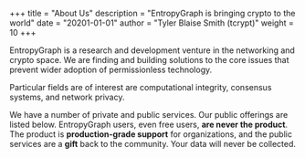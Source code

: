 +++
title = "About Us"
description = "EntropyGraph is bringing crypto to the world"
date = "20201-01-01"
author = "Tyler Blaise Smith (tcrypt)"
weight = 10
+++

EntropyGraph is a research and development venture in the networking and crypto space. We are finding and building solutions to the core issues that prevent wider adoption of permissionless technology.

Particular fields are of interest are computational integrity, consensus systems, and network privacy.

We have a number of private and public services. Our public offerings are listed below. EntropyGraph users, even free users, **are never the product**. The product is **production-grade support** for organizations, and the public services are a **gift** back to the community. Your data will never be collected.
